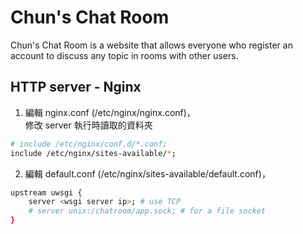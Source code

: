 # Chun's Chat Room

Chun's Chat Room is a website that allows everyone who register an account to discuss any topic in rooms with other users.

## HTTP server - Nginx

1. 編輯 nginx.conf (/etc/nginx/nginx.conf)，  
修改 server 執行時讀取的資料夾

```bash
# include /etc/nginx/conf.d/*.conf;
include /etc/nginx/sites-available/*;
```

2. 編輯 default.conf (/etc/nginx/sites-available/default.conf)，  

```bash
upstream uwsgi {
    server <wsgi server ip>; # use TCP
    # server unix:/chatroom/app.sock; # for a file socket
}
```
